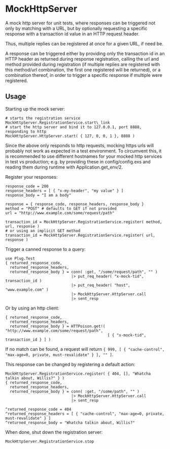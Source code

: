 MockHttpServer
==============

A mock http server for unit tests, where responses can be triggered not only by
matching with a URL, but by optionally requesting a specific response with a
transaction id value in an HTTP request header.

Thus, multiple replies can be registered at once for a given URL, if need be.

A response can be triggered either by providing only the transaction id in an
HTTP header as returned during response registration, calling the url and method
provided during registration (if multiple replies are registered with this 
method/url combination, the first one registered will be returned), or a 
combination thereof, in order to trigger a specific response if multiple were
registered.

## Usage
Starting up the mock server:
    
    # starts the registration service
    MockHttpServer.RegistrationService.start\_link
    # start the http server and bind it to 127.0.0.1, port 8888, responding to http
    MockHttpServer.HttpServer.start( { 127, 0, 0, 1 }, 8888 )
   
Since the above only responds to http requests, mocking https urls will probably
not work as expected in a test environment. To circumvent this, it is recommended
to use different hostnames for your mocked http services in test vs production;
e.g. by providing these in config/config.exs and reading them during runtime
with Application.get\_env/2.


Register your responses:
  
    response_code = 200
    response_headers = [ { "x-my-header", "my value" } ]
    response_body = "I am a body"

    response = { response_code, response_headers, response_body }
    method = "POST" # defaults to GET if not provided
    url = "http://www.example.com/some/request/path"

    transaction_id = MockHttpServer.RegistrationService.register( method, url, response )
    # or using an implicit GET method
    transaction_id = MockHttpServer.RegistrationService.register( url, response )

Trigger a canned response to a query:

    use Plug.Test
    { returned_response_code,
      returned_response_headers,
      returned_response_body } = conn( :get, "/some/request/path", "" )
                                 |> put_req_header( "x-mock-tid", transaction_id )
                                 |> put_req_header( "host", "www.example.com" )
                                 |> MockHttpServer.HttpServer.call
                                 |> sent_resp

Or by using an http client:

    { returned_response_code,
      returned_response_headers,
      returned_response_body } = HTTPoison.get!( "http://www.example.com/some/request/path",
                                                 [ { "x-mock-tid", transaction_id } ] ) 

If no match can be found, a request will return
`{ 999, [ { "cache-control", "max-age=0, private, must-revalidate" } ], "" ]`.

This response can be changed by registering a default action:

    MockHttpServer.RegistrationService.register( { 404, [], "Whatcha talkin about, Willis?" } )
    { returned_response_code,
      returned_response_headers,
      returned_response_body } = conn( :get, "/some/path", "" )
                                 |> MockHttpServer.HttpServer.call
                                 |> sent_resp
    
    ^returned_response_code = 404
    ^returned_response_headers = [ { "cache-control", "max-age=0, private, must-revalidate" } ]
    ^returned_response_body = "Whatcha talkin about, Willis?"

When done, shut down the registration server:

    MockHttpServer.RegistrationService.stop
